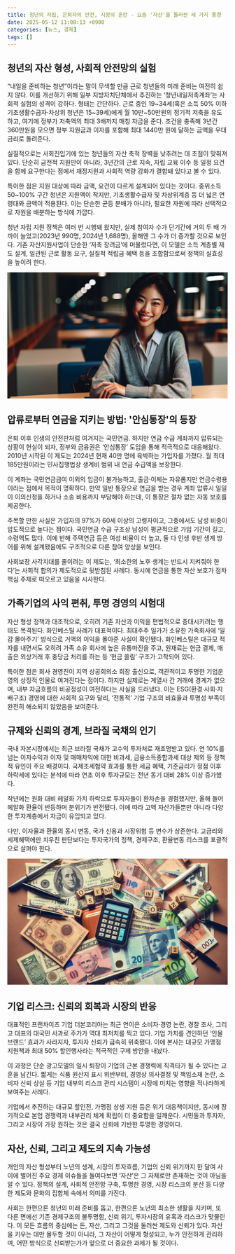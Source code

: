 ```yaml
---
title: 청년의 자립, 은퇴자의 안전, 시장의 혼란 - 요즘 '자산'을 둘러싼 세 가지 풍경
date: 2025-05-12 11:00:13 +0900
categories: [뉴스, 경제]
tags: []
---
```


## 청년의 자산 형성, 사회적 안전망의 실험

“내일을 준비하는 청년”이라는 말이 무색할 만큼 근로 청년들의 미래 준비는 여전히 쉽지 않다. 이를 개선하기 위해 일부 지방자치단체에서 추진하는 ‘청년내일저축계좌’는 사회적 실험의 성격이 강하다. 형태는 간단하다. 근로 중인 19~34세(혹은 소득 50% 이하 기초생활수급자·차상위 청년은 15~39세)에게 월 10만~50만원의 정기적 저축을 유도하고, 여기에 정부가 저축액의 최대 3배까지 매칭 자금을 준다. 조건을 충족해 3년간 360만원을 모으면 정부 지원금과 이자를 포함해 최대 1440만 원에 달하는 금액을 우대금리로 돌려준다.

실질적으로는 사회진입기에 있는 청년들의 자산 축적 장벽을 낮추려는 데 초점이 맞춰져 있다. 단순히 금전적 지원만이 아니라, 3년간의 근로 지속, 자립 교육 이수 등 일정 요건을 함께 요구한다는 점에서 재정지원과 사회적 역량 강화가 결합돼 있다고 볼 수 있다.

특이한 점은 지원 대상에 따라 금액, 요건이 다르게 설계되어 있다는 것이다. 중위소득 50~100% 구간 청년은 지원액이 작지만, 기초생활수급자 및 차상위계층 등 더 넓은 연령대와 금액이 적용된다. 이는 단순한 균등 분배가 아니라, 필요한 자원에 따라 선택적으로 자원을 배분하는 방식에 가깝다.

청년 자립 지원 정책은 여러 번 시행돼 왔지만, 실제 참여자 수가 단기간에 거의 두 배 가까이 늘었고(2023년 990명, 2024년 1,688명), 올해엔 그 수가 더 증가할 것으로 보인다. 기존 자산지원사업이 단순한 ‘저축 장려금’에 머물렀다면, 이 모델은 소득 계층별 제도 설계, 일관된 근로 활동 요구, 실질적 적립금 혜택 등을 조합함으로써 정책의 실효성을 높이려 한다.

![저녁 무렵 도서관에서 책상에 앉아 미소 짓는 젊은 직장인](assets/img/2025-05-12-84036fe3-a8c5-4614-80d2-0f0b9f42ad2d/1747015309442.png)

## 압류로부터 연금을 지키는 방법: '안심통장'의 등장

은퇴 이후 인생의 안전판처럼 여겨지는 국민연금. 하지만 연금 수급 계좌까지 압류되는 상황이 현실이 되자, 정부와 금융권은 ‘안심통장’ 도입을 통해 적극적으로 대응해왔다. 2010년 시작된 이 제도는 2024년 현재 40만 명에 육박하는 가입자를 가졌다. 월 최대 185만원이라는 민사집행법상 생계비 범위 내 연금 수급액을 보장한다.

이 계좌는 국민연금급여 이외의 입금이 불가능하고, 출금·이체는 자유롭지만 연금수령용이라는 점에서 목적이 명확하다. 만약 일반 통장으로 연금을 받는 경우 계좌 압류시 일일이 이의신청을 하거나 소송 비용까지 부담해야 하는데, 이 통장은 절차 없는 자동 보호를 제공한다.

주목할 만한 사실은 가입자의 97%가 60세 이상의 고령자이고, 그중에서도 남성 비중이 압도적으로 높다는 점이다. 국민연금 수급 구조상 남성이 평균적으로 가입 기간이 길고, 수령액도 많다. 이에 반해 주택연금 등은 여성 비율이 더 높고, 둘 다 인생 후반 생계 방어를 위해 설계됐음에도 구조적으로 다른 참여 양상을 보인다.

사회보장 사각지대를 줄이려는 이 제도는, ‘최소한의 노후 생계는 반드시 지켜줘야 한다’는 사회적 합의가 제도적으로 뒷받침된 사례다. 동시에 연금을 통한 자산 보호가 점차 핵심 주제로 떠오르고 있음을 시사한다.

## 가족기업의 사익 편취, 투명 경영의 시험대

자산 형성 정책과 대조적으로, 오히려 기존 자산과 이익을 편법적으로 증대시키려는 행태도 목격된다. 화인베스틸 사례가 대표적이다. 최대주주 일가가 소유한 가족회사에 ‘일감 몰아주기’ 방식으로 거액의 이익을 몰아준 사실이 확인됐다. 화인베스틸은 대규모 적자를 내면서도 오히려 가족 소유 회사에 높은 유통마진을 주고, 원재료는 현금 결제, 매출은 외상거래 후 충당금 처리를 하는 등 ‘현금 쏠림’ 구조가 고착되어 있다.

특이한 점은 회사 경영진이 지역 상공회의소 회장 출신으로, 객관적이고 투명한 기업운영의 상징적 인물로 여겨진다는 점이다. 하지만 실제로는 계열사 간 거래에 경계가 없으며, 내부 자금흐름의 비공정성이 여전하다는 사실을 드러냈다. 이는 ESG(환경·사회·지배구조) 경영에 대한 사회적 요구와 달리, ‘전통적’ 기업 구조의 비효율과 투명성 부족이 완전히 해소되지 않았음을 보여준다.


## 규제와 신뢰의 경계, 브라질 국채의 인기

국내 자본시장에서는 최근 브라질 국채가 고수익 투자처로 재조명받고 있다. 연 10%를 넘는 이자수익과 이자 및 매매차익에 대한 비과세, 금융소득종합과세 대상 제외 등 정책적 유인이 주요 배경이다. 국제조세협약 효과를 통한 세금 혜택, 기준금리가 정점 이후 하락세에 있다는 분석에 따라 연초 이후 투자규모는 전년 동기 대비 28% 이상 증가했다.

작년에는 원화 대비 헤알화 가치 하락으로 투자자들이 환차손을 경험했지만, 올해 들어 헤알화 환율이 반등하며 분위기가 반전됐다. 이에 따라 고액 자산가들뿐만 아니라 다양한 투자계층에서 자금이 유입되고 있다.

다만, 이자율과 환율의 동시 변동, 국가 신용과 시장위험 등 변수가 상존한다. 고금리와 세제혜택에만 치우친 판단보다는 투자국가의 정책, 경제구조, 환율변동 리스크를 포괄적으로 살펴야 한다.

![세계 여러 국가의 화폐와 국채 증권이 탁자 위에 펼쳐진 모습](assets/img/2025-05-12-84036fe3-a8c5-4614-80d2-0f0b9f42ad2d/1747015327678.png)

## 기업 리스크: 신뢰의 회복과 시장의 반응

대표적인 프랜차이즈 기업 더본코리아는 최근 연이은 소비자·경영 논란, 경찰 조사, 그리고 대표의 대국민 사과로 주가가 역대 최저치를 찍고 있다. 기업 가치를 견인하던 ‘인물 브랜드’ 효과가 사라지자, 투자자 신뢰가 급속히 위축됐다. 이에 본사는 대규모 가맹점 지원책과 최대 50% 할인행사라는 적극적인 구제 방안을 내놨다.

이 과정은 단순 광고모델의 일시 퇴장이 기업의 근본 경쟁력에 직격타가 될 수 있다는 교훈을 남긴다. 짧게는 식품 원산지 표시 위반부터, 경영상 의사결정 및 책임소재 논란, 소비자 신뢰 상실 등 기업 내부의 리스크 관리 시스템이 시장에 미치는 영향을 적나라하게 보여주는 사례다.

기업에서 추진하는 대규모 할인전, 가맹점 상생 지원 등은 위기 대응책이지만, 동시에 장기적으로 본업 경쟁력과 내부관리 체계 확립이 더 중요함을 일깨운다. 시민들과 투자자, 그리고 시장이 가장 원하는 것은 결국 신뢰에 기반한 투명한 경영이다.


## 자산, 신뢰, 그리고 제도의 지속 가능성

개인의 자산 형성부터 노년의 생계, 시장의 투자흐름, 기업의 신뢰 위기까지 한 달여 사이에 벌어진 주요 경제 이슈들을 들여다보면 ‘자산’은 그 자체로만 존재하는 것이 아님을 알 수 있다. 정책의 설계, 사회적 안전망 구축, 투명한 경영, 시장 리스크의 분산 등 다양한 제도와 문화의 집합체 속에서 의미를 가진다.

사회는 한편으론 청년의 미래 준비를 돕고, 한편으론 노년의 최소한 생활을 지키며, 또 다른 면에선 기존 경제구조의 불투명함, 신뢰 위기, 투자시장의 유혹과 리스크가 맞물린다. 이 모든 흐름의 중심에는 돈, 자산, 그리고 그것을 둘러싼 제도와 신뢰가 있다. 자산을 키우는 데만 몰두할 것이 아니라, 그 자산이 어떻게 형성되고, 누가 안전하게 관리하며, 어떤 방식으로 신뢰받는가가 앞으로 더 중요한 과제가 될 것이다.